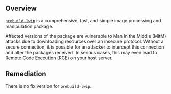 ## Overview
[`prebuild-lwip`](https://www.npmjs.com/package/prebuild-lwip) is a comprehensive, fast, and simple image processing and manipulation package.

Affected versions of the package are vulnerable to Man in the Middle (MitM) attacks due to downloading resources over an insecure protocol. Without a secure connection, it is possible for an attacker to intercept this connection and alter the packages received. In serious cases, this may even lead to Remote Code Execution (RCE) on your host server.

## Remediation
There is no fix version for `prebuild-lwip`.
